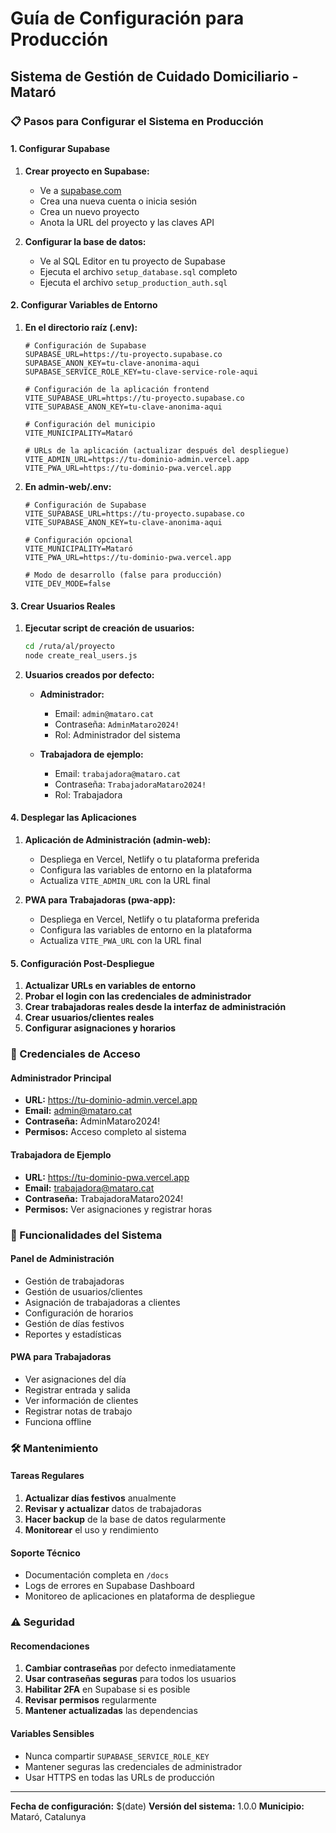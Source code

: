 # Guía de Configuración para Producción

## Sistema de Gestión de Cuidado Domiciliario - Mataró

### 📋 Pasos para Configurar el Sistema en Producción

#### 1. Configurar Supabase

1. **Crear proyecto en Supabase:**
   - Ve a [supabase.com](https://supabase.com)
   - Crea una nueva cuenta o inicia sesión
   - Crea un nuevo proyecto
   - Anota la URL del proyecto y las claves API

2. **Configurar la base de datos:**
   - Ve al SQL Editor en tu proyecto de Supabase
   - Ejecuta el archivo `setup_database.sql` completo
   - Ejecuta el archivo `setup_production_auth.sql`

#### 2. Configurar Variables de Entorno

1. **En el directorio raíz (.env):**
   ```env
   # Configuración de Supabase
   SUPABASE_URL=https://tu-proyecto.supabase.co
   SUPABASE_ANON_KEY=tu-clave-anonima-aqui
   SUPABASE_SERVICE_ROLE_KEY=tu-clave-service-role-aqui
   
   # Configuración de la aplicación frontend
   VITE_SUPABASE_URL=https://tu-proyecto.supabase.co
   VITE_SUPABASE_ANON_KEY=tu-clave-anonima-aqui
   
   # Configuración del municipio
   VITE_MUNICIPALITY=Mataró
   
   # URLs de la aplicación (actualizar después del despliegue)
   VITE_ADMIN_URL=https://tu-dominio-admin.vercel.app
   VITE_PWA_URL=https://tu-dominio-pwa.vercel.app
   ```

2. **En admin-web/.env:**
   ```env
   # Configuración de Supabase
   VITE_SUPABASE_URL=https://tu-proyecto.supabase.co
   VITE_SUPABASE_ANON_KEY=tu-clave-anonima-aqui
   
   # Configuración opcional
   VITE_MUNICIPALITY=Mataró
   VITE_PWA_URL=https://tu-dominio-pwa.vercel.app
   
   # Modo de desarrollo (false para producción)
   VITE_DEV_MODE=false
   ```

#### 3. Crear Usuarios Reales

1. **Ejecutar script de creación de usuarios:**
   ```bash
   cd /ruta/al/proyecto
   node create_real_users.js
   ```

2. **Usuarios creados por defecto:**
   - **Administrador:**
     - Email: `admin@mataro.cat`
     - Contraseña: `AdminMataro2024!`
     - Rol: Administrador del sistema
   
   - **Trabajadora de ejemplo:**
     - Email: `trabajadora@mataro.cat`
     - Contraseña: `TrabajadoraMataro2024!`
     - Rol: Trabajadora

#### 4. Desplegar las Aplicaciones

1. **Aplicación de Administración (admin-web):**
   - Despliega en Vercel, Netlify o tu plataforma preferida
   - Configura las variables de entorno en la plataforma
   - Actualiza `VITE_ADMIN_URL` con la URL final

2. **PWA para Trabajadoras (pwa-app):**
   - Despliega en Vercel, Netlify o tu plataforma preferida
   - Configura las variables de entorno en la plataforma
   - Actualiza `VITE_PWA_URL` con la URL final

#### 5. Configuración Post-Despliegue

1. **Actualizar URLs en variables de entorno**
2. **Probar el login con las credenciales de administrador**
3. **Crear trabajadoras reales desde la interfaz de administración**
4. **Crear usuarios/clientes reales**
5. **Configurar asignaciones y horarios**

### 🔐 Credenciales de Acceso

#### Administrador Principal
- **URL:** https://tu-dominio-admin.vercel.app
- **Email:** admin@mataro.cat
- **Contraseña:** AdminMataro2024!
- **Permisos:** Acceso completo al sistema

#### Trabajadora de Ejemplo
- **URL:** https://tu-dominio-pwa.vercel.app
- **Email:** trabajadora@mataro.cat
- **Contraseña:** TrabajadoraMataro2024!
- **Permisos:** Ver asignaciones y registrar horas

### 📱 Funcionalidades del Sistema

#### Panel de Administración
- Gestión de trabajadoras
- Gestión de usuarios/clientes
- Asignación de trabajadoras a clientes
- Configuración de horarios
- Gestión de días festivos
- Reportes y estadísticas

#### PWA para Trabajadoras
- Ver asignaciones del día
- Registrar entrada y salida
- Ver información de clientes
- Registrar notas de trabajo
- Funciona offline

### 🛠️ Mantenimiento

#### Tareas Regulares
1. **Actualizar días festivos** anualmente
2. **Revisar y actualizar** datos de trabajadoras
3. **Hacer backup** de la base de datos regularmente
4. **Monitorear** el uso y rendimiento

#### Soporte Técnico
- Documentación completa en `/docs`
- Logs de errores en Supabase Dashboard
- Monitoreo de aplicaciones en plataforma de despliegue

### ⚠️ Seguridad

#### Recomendaciones
1. **Cambiar contraseñas** por defecto inmediatamente
2. **Usar contraseñas seguras** para todos los usuarios
3. **Habilitar 2FA** en Supabase si es posible
4. **Revisar permisos** regularmente
5. **Mantener actualizadas** las dependencias

#### Variables Sensibles
- Nunca compartir `SUPABASE_SERVICE_ROLE_KEY`
- Mantener seguras las credenciales de administrador
- Usar HTTPS en todas las URLs de producción

---

**Fecha de configuración:** $(date)
**Versión del sistema:** 1.0.0
**Municipio:** Mataró, Catalunya